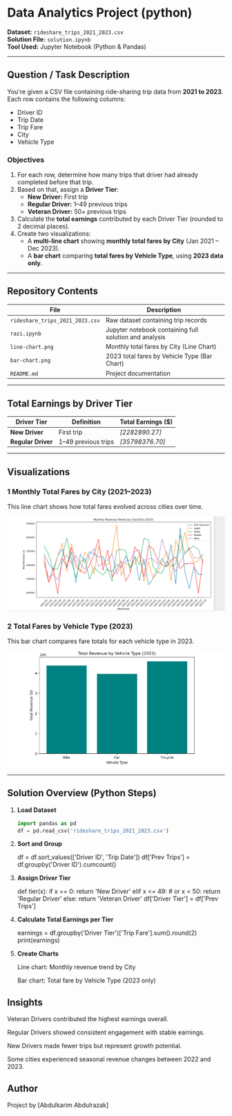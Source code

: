 # Data Analytics Project (python)

 **Dataset:** `rideshare_trips_2021_2023.csv`  
 **Solution File:** `solution.ipynb`  
 **Tool Used:** Jupyter Notebook (Python & Pandas)

---

## Question / Task Description
You're given a CSV file containing ride-sharing trip data from **2021 to 2023**.  
Each row contains the following columns:
- Driver ID  
- Trip Date  
- Trip Fare  
- City  
- Vehicle Type  

### Objectives
1. For each row, determine how many trips that driver had already completed before that trip.  
2. Based on that, assign a **Driver Tier**:
   -  **New Driver:** First trip  
   -  **Regular Driver:** 1–49 previous trips  
   -  **Veteran Driver:** 50+ previous trips  
3. Calculate the **total earnings** contributed by each Driver Tier (rounded to 2 decimal places).  
4. Create two visualizations:
   - A **multi-line chart** showing **monthly total fares by City** (Jan 2021 – Dec 2023).  
   - A **bar chart** comparing **total fares by Vehicle Type**, using **2023 data only**.

---

## Repository Contents
| File | Description |
|------|--------------|
| `rideshare_trips_2021_2023.csv` | Raw dataset containing trip records |
| `razi.ipynb` | Jupyter notebook containing full solution and analysis |
| `line-chart.png` | Monthly total fares by City (Line Chart) |
| `bar-chart.png` | 2023 total fares by Vehicle Type (Bar Chart) |
| `README.md` | Project documentation |

---

## Total Earnings by Driver Tier

| Driver Tier | Definition | Total Earnings ($) |
|--------------|-------------|--------------------|
| **New Driver** | First trip | *[2282890.27]* |
| **Regular Driver** | 1–49 previous trips | *[35798376.70]* |


---

## Visualizations

### 1 ️Monthly Total Fares by City (2021–2023)
This line chart shows how total fares evolved across cities over time.

![Monthly Total Fares by City](line-chart.png)

### 2 Total Fares by Vehicle Type (2023)
This bar chart compares fare totals for each vehicle type in 2023.

![Total Fares by Vehicle Type (2023)](bar-chart.png)

---

## Solution Overview (Python Steps)
1. **Load Dataset**
   ```python
   import pandas as pd
   df = pd.read_csv('rideshare_trips_2021_2023.csv')

2. **Sort and Group**

   df = df.sort_values(['Driver ID', 'Trip Date'])
   df['Prev Trips'] = df.groupby('Driver ID').cumcount()


3. **Assign Driver Tier**

   def tier(x):
       if x == 0:
           return 'New Driver'
       elif x <= 49:        # or x < 50:
           return 'Regular Driver'
       else:
           return 'Veteran Driver'
   df['Driver Tier'] = df['Prev Trips']

4. **Calculate Total Earnings per Tier**

   earnings = df.groupby('Driver Tier')['Trip Fare'].sum().round(2)
   print(earnings)


5. **Create Charts**

   Line chart: Monthly revenue trend by City

   Bar chart: Total fare by Vehicle Type (2023 only)

## Insights

Veteran Drivers contributed the highest earnings overall.

Regular Drivers showed consistent engagement with stable earnings.

New Drivers made fewer trips but represent growth potential.

Some cities experienced seasonal revenue changes between 2022 and 2023.

## Author

Project by [Abdulkarim Abdulrazak]



